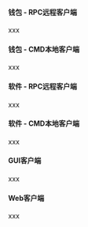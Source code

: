 #### 钱包 - RPC远程客户端

xxx

#### 钱包 - CMD本地客户端

xxx

#### 软件 - RPC远程客户端

xxx

#### 软件 - CMD本地客户端

xxx

#### GUI客户端

xxx

#### Web客户端

xxx





